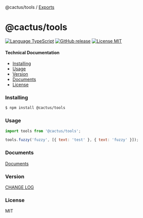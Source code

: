 @cactus/tools / [Exports](modules.md)

# @cactus/tools

[![Language TypeScript](https://img.shields.io/badge/language-typescript-brightgreen?style=flat-square)](https://github.com/Wimjiang/utility)
[![GitHub release](https://img.shields.io/github/package-json/v/Wimjiang/utility?style=flat-square)](https://github.com/Wimjiang/utility/releases)
[![License MIT](https://img.shields.io/github/license/Wimjiang/utility?style=flat-square)](https://github.com/Wimjiang/utility)

#### Technical Documentation

-   [Installing](#installing)
-   [Usage](#usage)
-   [Version](#version)
-   [Documents](#Documents)
-   [License](#license)

### Installing

```bash
$ npm install @cactus/tools
```

### Usage

```javascript
import tools from '@cactus/tools';

tools.fuzzy('fuzzy', [{ text: 'test' }, { text: 'fuzzy' }]);
```

### Documents

[Documents](https://github.com/Wimjiang/utility/blob/master/docs)

### Version

[CHANGE LOG](https://github.com/Wimjiang/utility/blob/master/CHANGELOG.md)

### License

MIT
